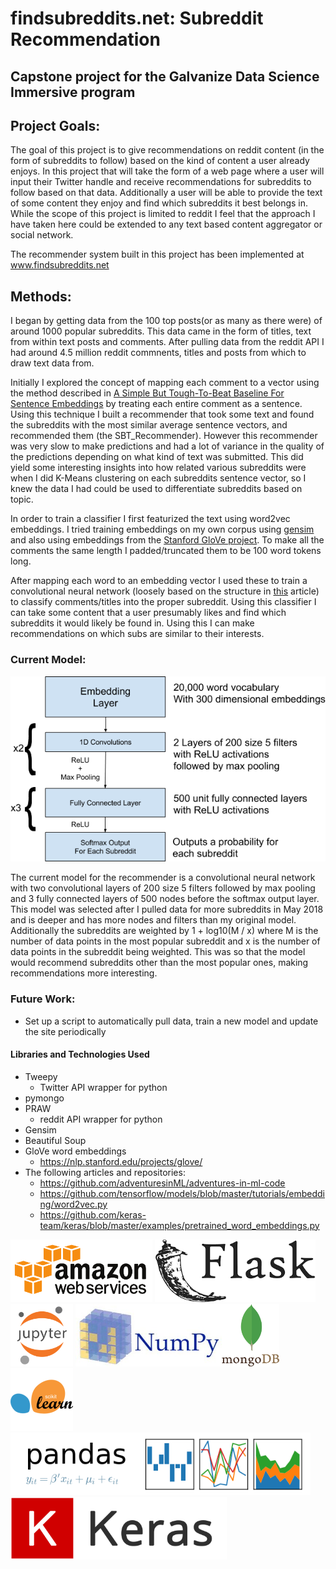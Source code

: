 # findsubreddits.net: Subreddit Recommendation

## Capstone project for the Galvanize Data Science Immersive program

## Project Goals:
The goal of this project is to give recommendations on reddit content (in the form of subreddits to follow) based on the kind of content a user already enjoys. In this project that will take the form of a web page where a user will input their Twitter handle and receive recommendations for subreddits to follow based on that data. Additionally a user will be able to provide the text of some content they enjoy and find which subreddits it best belongs in. While the scope of this project is limited to reddit I feel that the approach I have taken here could be extended to any text based content aggregator or social network.

The recommender system built in this project has been implemented at www.findsubreddits.net


## Methods:
I began by getting data from the 100 top posts(or as many as there were) of around 1000 popular subreddits. This data came in the form of titles, text from within text posts and comments. After pulling data from the reddit API I had around 4.5 million reddit commnents, titles and posts from which to draw text data from.

Initially I explored the concept of mapping each comment to a vector using the method described in [A Simple But Tough-To-Beat Baseline For Sentence Embeddings](https://openreview.net/pdf?id=SyK00v5xx) by treating each entire comment as a sentence. Using this technique I built a recommender that took some text and found the subreddits with the most similar average sentence vectors, and recommended them (the SBT_Recommender). However this recommender was very slow to make predictions and had a lot of variance in the quality of the predictions depending on what kind of text was submitted. This did yield some interesting insights into how related various subreddits were when I did K-Means clustering on each subreddits sentence vector, so I knew the data I had could be used to differentiate subreddits based on topic.

In order to train a classifier I first featurized the text using word2vec embeddings. I tried training embeddings on my own corpus using [gensim](https://radimrehurek.com/gensim/models/word2vec.html) and also using embeddings from the [Stanford GloVe project](https://nlp.stanford.edu/projects/glove/). To make all the comments the same length I padded/truncated them to be 100 word tokens long.



After mapping each word to an embedding vector I used these to train a convolutional neural network (loosely based on the structure in [this](https://blog.keras.io/using-pre-trained-word-embeddings-in-a-keras-model.html) article) to classify comments/titles into the proper subreddit. Using this classifier I can take some content that a user presumably likes and find which subreddits it would likely be found in. Using this I can make recommendations on which subs are similar to their interests.

### Current Model:
![](images/CNNdiagram.png)

The current model for the recommender is a convolutional neural network with two convolutional layers of 200 size 5 filters followed by max pooling and 3 fully connected layers of 500 nodes before the softmax output layer. This model was selected after I pulled data for more subreddits in May 2018 and is deeper and has more nodes and filters than my original model. Additionally the subreddits are weighted by 1 + log10(M / x) where M is the number of data points in the most popular subreddit and x is the number of data points in the subreddit being weighted. This was so that the model would recommend subreddits other than the most popular ones, making recommendations more interesting.

### Future Work:
* Set up a script to automatically pull data, train a new model and update the site periodically 

#### Libraries  and Technologies Used
* Tweepy
    * Twitter API wrapper for python
* pymongo
* PRAW
    * reddit API wrapper for python
* Gensim
* Beautiful Soup
* GloVe word embeddings
    * https://nlp.stanford.edu/projects/glove/
* The following articles and repositories:
    * https://github.com/adventuresinML/adventures-in-ml-code
    * https://github.com/tensorflow/models/blob/master/tutorials/embedding/word2vec.py
    * https://github.com/keras-team/keras/blob/master/examples/pretrained_word_embeddings.py

<img src="images/aws_logo.png" height="100"> <img src="images/flasklogo.png" height="100"><img src="images/jupyter.png" height="100"> <img src="images/numpy-logo.jpg" height="100"><img src="images/Mongo.png" height="100"> <img src="images/sklearn.png" height="100"><img src="images/pandas_logo.png" height="100"> <img src="images/keras.png" height="100">

 

